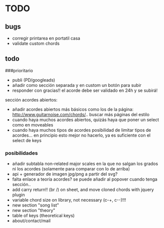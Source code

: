 # TODO

## bugs

- corregir printarea en portatil casa
- validate custom chords

## todo

###prioritario
- publi (PD/googleads)
- añadir como sección separada y en custom un botón para subir
- responder con gracias!! el acorde debe ser validado en 24h y se subirá!

sección acordes abiertos:
- añadir acordes abiertos más básicos como los de la página: http://www.guitarnoise.com/chords/.. buscar más páginas del estilo
- cuando haya muchos acordes abiertos, quizás haya que poner un select como en moveables
- cuando haya muchos tipos de acordes posibilidad de limitar tipos de acordes... en principio esto mejor no hacerlo, ya es suficiente con el select de keys



### posibilidades
- añadir subtabla non-related major scales en la que no salgan los grados ni los acordes (solamente para comparar con lo de arriba)
- api + generador de imagen jpg/png a partir del svg?
- falta enlace a teoría acordes? se puede añadir al popover cuando tenga sección..
- add carry return!! (br /) on sheet, and move cloned chords with jquery plugin
- variable chord size on library, not necessary (c-+, c--)!!!
- new section "song list"
- new section "theory"
- table of keys (theoretical keys)
- about/contact/mail


